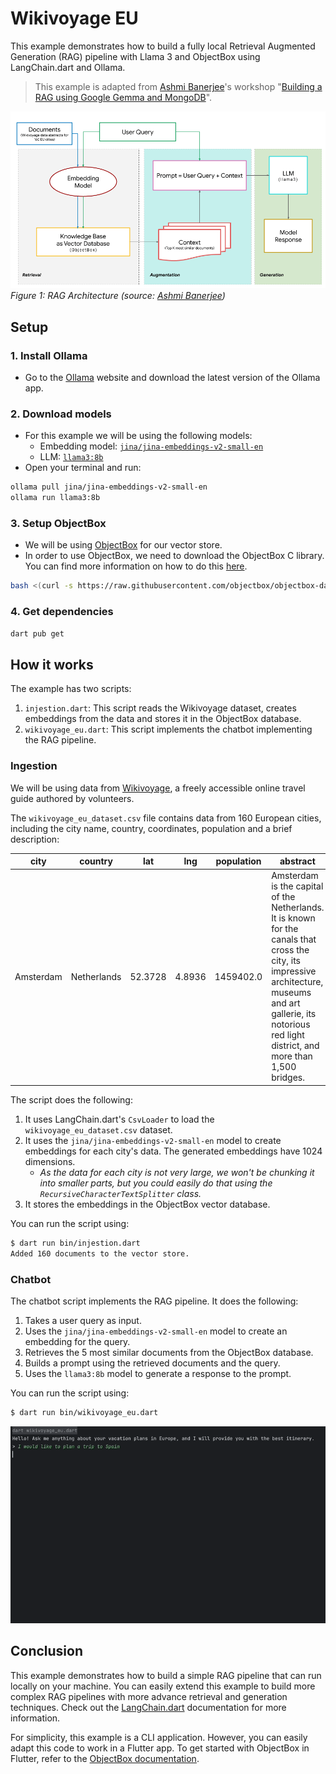 # Wikivoyage EU

This example demonstrates how to build a fully local Retrieval Augmented Generation (RAG) pipeline with Llama 3 and ObjectBox using LangChain.dart and Ollama.

> This example is adapted from [Ashmi Banerjee](https://ashmibanerjee.com)'s workshop "[Building a RAG using Google Gemma and MongoDB](https://colab.research.google.com/drive/1CviSVwnwl73ph-AhTB0Z8vYcOQrjityk)".

![RAG Pipeline](rag.png)
*Figure 1: RAG Architecture (source: [Ashmi Banerjee](https://colab.research.google.com/drive/1CviSVwnwl73ph-AhTB0Z8vYcOQrjityk))*

## Setup

### 1. Install Ollama 

- Go to the [Ollama](https://ollama.ai/) website and download the latest version of the Ollama app.

### 2. Download models

- For this example we will be using the following models:
  * Embedding model: [`jina/jina-embeddings-v2-small-en`](https://ollama.com/jina/jina-embeddings-v2-small-en)
  * LLM: [`llama3:8b`](https://ollama.com/library/llama3)
- Open your terminal and run:
```bash
ollama pull jina/jina-embeddings-v2-small-en
ollama run llama3:8b
``` 

### 3. Setup ObjectBox

- We will be using [ObjectBox](https://objectbox.io) for our vector store.
- In order to use ObjectBox, we need to download the ObjectBox C library. You can find more information on how to do this [here](https://docs.objectbox.io/getting-started).
```bash
bash <(curl -s https://raw.githubusercontent.com/objectbox/objectbox-dart/main/install.sh) 
```

### 4. Get dependencies

```bash
dart pub get
```

## How it works

The example has two scripts:
1. `injestion.dart`: This script reads the Wikivoyage dataset, creates embeddings from the data and stores it in the ObjectBox database.
2. `wikivoyage_eu.dart`: This script implements the chatbot implementing the RAG pipeline.

### Ingestion

We will be using data from [Wikivoyage](https://wikivoyage.org), a freely accessible online travel guide authored by volunteers.

The `wikivoyage_eu_dataset.csv` file contains data from 160 European cities, including the city name, country, coordinates, population and a brief description:

| city      | country     | lat     | lng    | population | abstract                                                                                                                                                                                                           |
|-----------|-------------|---------|--------|------------|--------------------------------------------------------------------------------------------------------------------------------------------------------------------------------------------------------------------|
| Amsterdam | Netherlands | 52.3728 | 4.8936 | 1459402.0  | Amsterdam is the capital of the Netherlands. It is known for the canals that cross the city, its impressive architecture, museums and art gallerie, its notorious red light district, and more than 1,500 bridges. |

The  script does the following:
1. It uses LangChain.dart's `CsvLoader` to load the `wikivoyage_eu_dataset.csv` dataset.
2. It uses the `jina/jina-embeddings-v2-small-en` model to create embeddings for each city's data. The generated embeddings have 1024 dimensions.
   + *As the data for each city is not very large, we won't be chunking it into smaller parts, but you could easily do that using the `RecursiveCharacterTextSplitter` class.*
3. It stores the embeddings in the ObjectBox vector database.

You can run the script using:
```bash
$ dart run bin/injestion.dart
Added 160 documents to the vector store.
```

### Chatbot

The chatbot script implements the RAG pipeline. It does the following:
1. Takes a user query as input.
2. Uses the `jina/jina-embeddings-v2-small-en` model to create an embedding for the query.
3. Retrieves the 5 most similar documents from the ObjectBox database.
4. Builds a prompt using the retrieved documents and the query.
5. Uses the `llama3:8b` model to generate a response to the prompt.

You can run the script using:
```bash
$ dart run bin/wikivoyage_eu.dart
```

![Wikivoyage EU](wikivoyage_eu.gif)

## Conclusion

This example demonstrates how to build a simple RAG pipeline that can run locally on your machine. You can easily extend this example to build more complex RAG pipelines with more advance retrieval and generation techniques. Check out the [LangChain.dart](https://langchaindart.dev/) documentation for more information. 

For simplicity, this example is a CLI application. However, you can easily adapt this code to work in a Flutter app. To get started with ObjectBox in Flutter, refer to the [ObjectBox documentation](https://docs.objectbox.io/getting-started).

